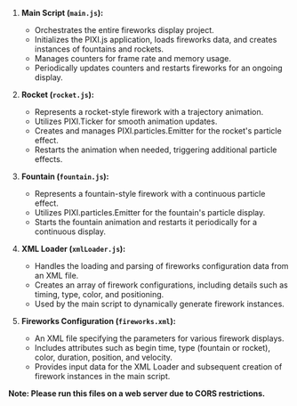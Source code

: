 


1. **Main Script (`main.js`):**
   - Orchestrates the entire fireworks display project.
   - Initializes the PIXI.js application, loads fireworks data, and creates instances of fountains and rockets.
   - Manages counters for frame rate and memory usage.
   - Periodically updates counters and restarts fireworks for an ongoing display.

2. **Rocket (`rocket.js`):**
   - Represents a rocket-style firework with a trajectory animation.
   - Utilizes PIXI.Ticker for smooth animation updates.
   - Creates and manages PIXI.particles.Emitter for the rocket's particle effect.
   - Restarts the animation when needed, triggering additional particle effects.

3. **Fountain (`fountain.js`):**
   - Represents a fountain-style firework with a continuous particle effect.
   - Utilizes PIXI.particles.Emitter for the fountain's particle display.
   - Starts the fountain animation and restarts it periodically for a continuous display.

4. **XML Loader (`xmlLoader.js`):**
   - Handles the loading and parsing of fireworks configuration data from an XML file.
   - Creates an array of firework configurations, including details such as timing, type, color, and positioning.
   - Used by the main script to dynamically generate firework instances.

5. **Fireworks Configuration (`fireworks.xml`):**
   - An XML file specifying the parameters for various firework displays.
   - Includes attributes such as begin time, type (fountain or rocket), color, duration, position, and velocity.
   - Provides input data for the XML Loader and subsequent creation of firework instances in the main script.




**Note: Please run this files on a web server due to CORS restrictions.**